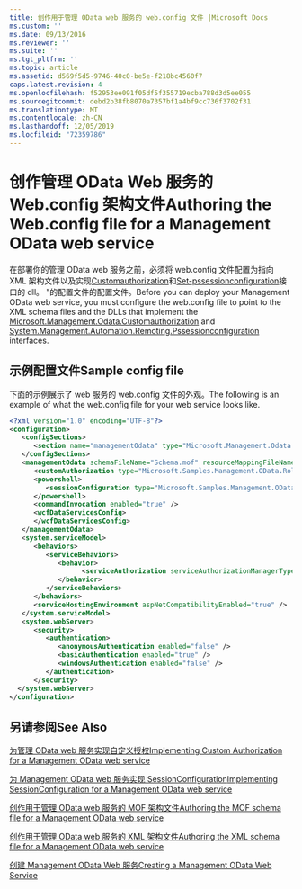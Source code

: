 ```yaml
---
title: 创作用于管理 OData web 服务的 web.config 文件 |Microsoft Docs
ms.custom: ''
ms.date: 09/13/2016
ms.reviewer: ''
ms.suite: ''
ms.tgt_pltfrm: ''
ms.topic: article
ms.assetid: d569f5d5-9746-40c0-be5e-f218bc4560f7
caps.latest.revision: 4
ms.openlocfilehash: f52953ee091f05df5f355719ecba788d3d5ee055
ms.sourcegitcommit: debd2b38fb8070a7357bf1a4bf9cc736f3702f31
ms.translationtype: MT
ms.contentlocale: zh-CN
ms.lasthandoff: 12/05/2019
ms.locfileid: "72359786"
---
```

# <a name="authoring-the-webconfig-file-for-a-management-odata-web-service"></a><span data-ttu-id="ef3f7-102">创作管理 OData Web 服务的 Web.config 架构文件</span><span class="sxs-lookup"><span data-stu-id="ef3f7-102">Authoring the Web.config file for a Management OData web service</span></span>

<span data-ttu-id="ef3f7-103">在部署你的管理 OData web 服务之前，必须将 web.config 文件配置为指向 XML 架构文件以及实现[Customauthorization](/dotnet/api/Microsoft.Management.Odata.CustomAuthorization)和[Set-pssessionconfiguration](/dotnet/api/System.Management.Automation.Remoting.PSSessionConfiguration)接口的 dll。 "的配置文件的配置文件。</span><span class="sxs-lookup"><span data-stu-id="ef3f7-103">Before you can deploy your Management OData web service, you must configure the web.config file to point to the XML schema files and the DLLs that implement the [Microsoft.Management.Odata.Customauthorization](/dotnet/api/Microsoft.Management.Odata.CustomAuthorization) and  [System.Management.Automation.Remoting.Pssessionconfiguration](/dotnet/api/System.Management.Automation.Remoting.PSSessionConfiguration) interfaces.</span></span>

## <a name="sample-config-file"></a><span data-ttu-id="ef3f7-104">示例配置文件</span><span class="sxs-lookup"><span data-stu-id="ef3f7-104">Sample config file</span></span>

<span data-ttu-id="ef3f7-105">下面的示例展示了 web 服务的 web.config 文件的外观。</span><span class="sxs-lookup"><span data-stu-id="ef3f7-105">The following is an example of what the web.config file for your web service looks like.</span></span>

```xml
<?xml version="1.0" encoding="UTF-8"?>
<configuration>
   <configSections>
      <section name="managementOdata" type="Microsoft.Management.Odata.Core.DSConfiguration, Microsoft.Management.OData, Version=3.0.0.0, Culture=neutral, PublicKeyToken=31bf3856ad364e35, processorArchitecture=MSIL" />
   </configSections>
   <managementOdata schemaFileName="Schema.mof" resourceMappingFileName="Schema.xml">
      <customAuthorization type="Microsoft.Samples.Management.OData.RoleBasedPlugins.CustomAuthorization" assembly=".\Microsoft.Samples.Management.OData.RoleBasedPlugins.dll" />
      <powershell>
         <sessionConfiguration type="Microsoft.Samples.Management.OData.RoleBasedPlugins.SessionConfiguration" assembly=".\Microsoft.Samples.Management.OData.RoleBasedPlugins.dll" />
      </powershell>
      <commandInvocation enabled="true" />
      <wcfDataServicesConfig>
      </wcfDataServicesConfig>
   </managementOdata>
   <system.serviceModel>
      <behaviors>
         <serviceBehaviors>
            <behavior>
                  <serviceAuthorization serviceAuthorizationManagerType="Microsoft.Management.Odata.Core.CustomAuthorizationManager, Microsoft.Management.OData, Version=3.0.0.0, Culture=neutral, PublicKeyToken=31bf3856ad364e35" />
            </behavior>
         </serviceBehaviors>
      </behaviors>
      <serviceHostingEnvironment aspNetCompatibilityEnabled="true" />
   </system.serviceModel>
   <system.webServer>
      <security>
         <authentication>
            <anonymousAuthentication enabled="false" />
            <basicAuthentication enabled="true" />
            <windowsAuthentication enabled="false" />
         </authentication>
      </security>
  </system.webServer>
</configuration>

```

## <a name="see-also"></a><span data-ttu-id="ef3f7-106">另请参阅</span><span class="sxs-lookup"><span data-stu-id="ef3f7-106">See Also</span></span>

[<span data-ttu-id="ef3f7-107">为管理 OData web 服务实现自定义授权</span><span class="sxs-lookup"><span data-stu-id="ef3f7-107">Implementing Custom Authorization for a Management OData web service</span></span>](./implementing-custom-authorization-for-a-management-odata-web-service.md)

[<span data-ttu-id="ef3f7-108">为 Management OData web 服务实现 SessionConfiguration</span><span class="sxs-lookup"><span data-stu-id="ef3f7-108">Implementing SessionConfiguration for a Management OData web service</span></span>](./implementing-sessionconfiguration-for-a-management-odata-web-service.md)

[<span data-ttu-id="ef3f7-109">创作用于管理 OData web 服务的 MOF 架构文件</span><span class="sxs-lookup"><span data-stu-id="ef3f7-109">Authoring the MOF schema file for a Management OData web service</span></span>](./authoring-the-mof-schema-file-for-a-management-odata-web-service.md)

[<span data-ttu-id="ef3f7-110">创作用于管理 OData web 服务的 XML 架构文件</span><span class="sxs-lookup"><span data-stu-id="ef3f7-110">Authoring the XML schema file for a Management OData web service</span></span>](./authoring-the-xml-schema-file-for-a-management-odata-web-service.md)

[<span data-ttu-id="ef3f7-111">创建 Management OData Web 服务</span><span class="sxs-lookup"><span data-stu-id="ef3f7-111">Creating a Management OData Web Service</span></span>](./creating-a-management-odata-web-service.md)